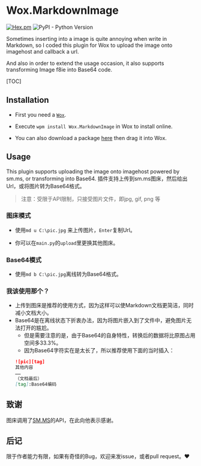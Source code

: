 # Wox.MarkdownImage <!-- omit in toc --> 
[![Hex.pm](https://img.shields.io/hexpm/l/plug.svg)][license]
![PyPI - Python Version](https://img.shields.io/pypi/pyversions/Django.svg)

  
Sometimes inserting into a image is quite annoying when write in Markdown, so I coded this plugin for Wox to upload the image onto imagehost and callback a url. 
  
And also in order to extend the usage occasion, it also supports transforming Image f8ie into Base64 code.

[TOC]

## Installation
- First you need a [`Wox`][wox].
  
- Execute `wpm install Wox.MarkdownImage` in Wox to install online.
  
- You can also download a package [here][release] then drag it into Wox.

## Usage
This plugin supports uploading the image onto imagehost powered by sm.ms, or transforming into Base64.
插件支持上传到sm.ms图床，然后给出Url，或将图片转为Base64格式。
  
> 注意：受限于API限制，只接受图片文件，即jpg, gif, png 等

### 图床模式
- 使用`md u C:\pic.jpg` 来上传图片，`Enter`复制Url。
  
- 你可以在`main.py`的`upload`里更换其他图床。

### Base64模式
- 使用`md b C:\pic.jpg`离线转为Base64格式。

### 我该使用那个？
- 上传到图床是推荐的使用方式，因为这样可以使Markdown文档更简洁，同时减小文档大小。
- Base64是在离线状态下折衷办法，因为将图片嵌入到了文件中，避免图片无法打开的尴尬。
	- 但是需要注意的是，由于Base64的自身特性，转换后的数据将比原图占用空间多33.3%。
	- 因为Base64字符实在是太长了，所以推荐使用下面的当时插入：
	```markdown
	![pic][tag]
	其他内容
	……
	（文档最后）
	[tag]:Base64编码
	```
## 致谢
图床调用了[SM.MS][sm]的API，在此向他表示感谢。

## 后记
限于作者能力有限，如果有奇怪的Bug，欢迎来发issue，或者pull request。:heart:

[wox]:http://www.wox.one
[sm]:https://sm.ms/
[hex]:https://img.shields.io/hexpm/l/plug.svg
[license]:http://www.apache.org/licenses
[release]:https://github.com/AndrewLauu/Wox.MarkdownImage/releases
